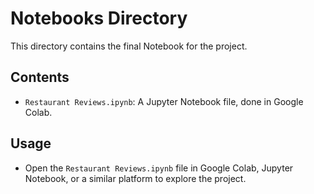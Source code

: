 # Notebooks Directory

This directory contains the final Notebook for the project.

## Contents

- `Restaurant Reviews.ipynb`: A Jupyter Notebook file, done in Google Colab.

## Usage

- Open the `Restaurant Reviews.ipynb` file in Google Colab, Jupyter Notebook, or a similar platform to explore the project.


